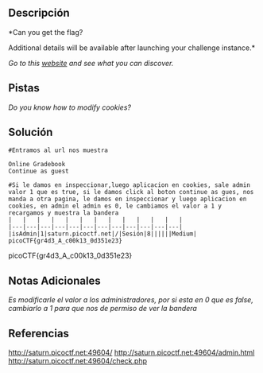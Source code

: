 
## Descripción

*Can you get the flag?

Additional details will be available after launching your challenge instance.*

*Go to this [website](http://saturn.picoctf.net:49604/) and see what you can discover.*

## Pistas

*Do you know how to modify cookies?*

## Solución

```
#Entramos al url nos muestra

Online Gradebook
Continue as guest

#Si le damos en inspeccionar,luego aplicacion en cookies, sale admin valor 1 que es true, si le damos click al boton continue as gues, nos manda a otra pagina, le damos en inspeccionar y luego aplicacion en cookies, en admin el admin es 0, le cambiamos el valor a 1 y recargamos y muestra la bandera
|   |   |   |   |   |   |   |   |   |   |   |   |
|---|---|---|---|---|---|---|---|---|---|---|---|
|isAdmin|1|saturn.picoctf.net|/|Sesión|8||||||Medium|
picoCTF{gr4d3_A_c00k13_0d351e23}
```

picoCTF{gr4d3_A_c00k13_0d351e23}

## Notas Adicionales 

*Es modificarle el valor a los administradores, por si esta en 0 que es false, cambiarlo a 1 para que nos de permiso de ver la bandera*
## Referencias 

http://saturn.picoctf.net:49604/
http://saturn.picoctf.net:49604/admin.html
http://saturn.picoctf.net:49604/check.php